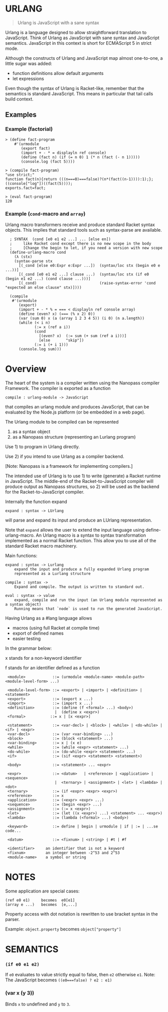 # URLANG

> Urlang is JavaScript with a sane syntax

Urlang is a language designed to allow straightforward translation to JavaScript.
Think of Urlang as JavaScript with sane syntax and JavaScript semantics.
JavaScript in this context is short for ECMAScript 5 in strict mode.

Although the constructs of Urlang and JavaScript map almost one-to-one,
a little sugar was added:
  * function definitions allow default arguments
  * let expressions

Even though the syntax of Urlang is Racket-like, remember that the
semantics is standard JavaScript. This means in particular that tail calls
build context.


## Examples

### Example (factorial)

````
> (define fact-program
    #'(urmodule
       (export fact)
       (import + - * = displayln ref console)
       (define (fact n) (if (= n 0) 1 (* n (fact (- n 1)))))
       (console.log (fact 5))))

> (compile fact-program)
"use strict;"
function fact(n){return (((n===0)===false)?(n*(fact((n-1)))):1);};
((console["log"])((fact(5))));
exports.fact=fact;

> (eval fact-program)
120
````


### Example (`cond`-macro and `array`)

Urlang macro transformers receive and produce standard Racket syntax objects.
This implies that standard tools such as syntax-parse are available.

````
  ; SYNTAX  (cond [e0 e1 e2 ...] ... [else en]) 
  ;     like Racket cond except there is no new scope in the body
  ;     [Change the begin to let, if you need a version with new scope
  (define-urlang-macro cond
    (λ (stx)   
    (syntax-parse stx
      [(_cond [else e0:Expr e:Expr ...])  (syntax/loc stx (begin e0 e ...))]
      [(_cond [e0 e1 e2 ...] clause ...)  (syntax/loc stx (if e0 (begin e1 e2 ...) (cond clause ...)))]
      [(_cond)                            (raise-syntax-error 'cond "expected an else clause" stx)])))
````

````
  (compile
   #'(urmodule
      (export)
      (import + - * % = === < displayln ref console array)
      (define (even? x) (=== (% x 2) 0))
      (var (sum 0) x (a (array 1 2 3 4 5)) (i 0) (n a.length))
      (while (< i n)
             (:= x (ref a i))
             (cond
               [(even? x)  (:= sum (+ sum (ref a i)))]
               [else       "skip"])
             (:= i (+ i 1)))
      (console.log sum)))
````


# Overview

The heart of the system is a compiler written using the Nanopass
compiler Framework. The compiler is exported as a function

    compile : urlang-module -> JavaScript

that compiles an urlang module and produces JavaScript,
that can be evaluated by the Node.js platform (or be embedded in a web page).

The Urlang module to be compiled can be represented 

   1) as a syntax object
   2) as a Nanopass structure (representing an Lurlang program)

Use 1) to program in Urlang directly.

Use 2) if you intend to use Urlang as a compiler backend.

[Note: Nanopass is a framework for implementing compilers.]

The intended use of Urlang is to use 1) to write (generate) a Racket runtime in JavaScript.
The middle-end of the Racket-to-JavaScript compiler will produce output as Nanopass
structures, so 2) will be used as the backend for the Racket-to-JavaScript compiler.

Internally the function expand

    expand : syntax -> LUrlang

will parse and expand its input and produce an LUrlang representation.

Note that `expand` allows the user to extend the input language
using define-urlang-macro. An Urlang macro is a syntax to syntax
transformation implemented as a normal Racket function.
This allow you to use all of the standard Racket macro machinery.

Main functions:

    expand : syntax -> Lurlang
        expand the input and produce a fully expanded Urlang program
        represented as a Lurlang structure
        
    compile : syntax ->
        Expand and compile. The output is written to standard out.
        
    eval : syntax -> value
        expand, compile and run the input (an Urlang module represented as a syntax object)
        Running means that `node` is used to run the generated JavaScript.

Having Urlang as a #lang language allows

 * macros (using full Racket at compile time)
 * export of defined names
 * easier testing

In the grammar below:

  x stands for a non-keyword identifier
  
  f stands for an identifier defined as a function

````
 <module>            ::= (urmodule <module-name> <module-path> <module-level-form> ...)

 <module-level-form> ::= <export> | <import> | <definition> | <statement> 
 <export>            ::= (export x ...)
 <import>            ::= (import x ...)
 <definition>        ::= (define (f <formal> ...) <body>)
                      |  (define x <expr>)
 <formal>           ::= x | [x <expr>]

 <statement>         ::= <var-decl> | <block> | <while> | <do-while> | <if> | <expr>
 <var-decl>          ::= (var <var-binding> ...)
 <block>             ::= (block <statement> ...)
 <var-binding>       ::= x | (x e)
 <while>             ::= (while <expr> <statement> ...)
 <do-while>          ::= (do-while <expr> <statement> ...)
 <if>                ::= (sif <expr> <statement> <statement>)

 <body>              ::= <statement> ... <expr>

 <expr>              ::= <datum>   | <reference> | <application> | <sequence>
                      |  <ternary> | <assignment> | <let> | <lambda> | <dot>
 <ternary>           ::= (if <expr> <expr> <expr>)
 <reference>         ::= x
 <application>       ::= (<expr> <expr> ...)
 <sequence>          ::= (begin <expr> ...)
 <assignment>        ::= (:= x <expr>)
 <let>               ::= (let ((x <expr>) ...) <statement> ... <expr>)
 <lambda>            ::= (lambda (<formal> ...) <body>)

 <keyword>           ::= define | begin | urmodule | if | := | ...se code...

 <datum>             ::= <fixnum> | <string> | #t | #f

 <identifier>     an identifier that is not a keyword
 <fixnum>         an integer between -2^53 and 2^53
 <module-name>    a symbol or string
````

# NOTES

Some application are special cases:

    (ref e0 e1)     becomes  e0[e1]
    (array e ...)   becomes  [e,...]

Property access with dot notation is rewritten to use bracket syntax in the parser.

Example:  `object.property` becomes `object["property"]`


# SEMANTICS

### `(if e0 e1 e2)`
If `e0` evaluates to value strictly equal to false, then `e2` otherwise `e1`.
Note: The JavaScript becomes  `((e0===false) ? e2 : e1)`

### (var x (y 3))
Binds `x` to undefined and `y` to `3`.
